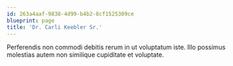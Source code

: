 ```yaml
---
id: 263a4aaf-9838-4d99-b4b2-8cf1525309ce
blueprint: page
title: 'Dr. Carli Keebler Sr.'
---
```

Perferendis non commodi debitis rerum in ut voluptatum iste. Illo possimus molestias autem non similique cupiditate et voluptate.